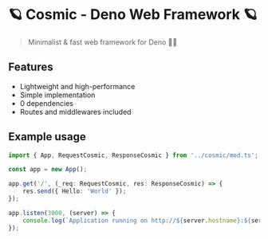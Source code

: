 # 🪐 Cosmic - Deno Web Framework 🪐

> Minimalist & fast web framework for Deno 🦕💫

## Features

- Lightweight and high-performance
- Simple implementation
- 0 dependencies
- Routes and middlewares included

## Example usage
```typescript
import { App, RequestCosmic, ResponseCosmic } from '../cosmic/mod.ts';

const app = new App();

app.get('/', (_req: RequestCosmic, res: ResponseCosmic) => {
	res.send({ Hello: 'World' });
});

app.listen(3000, (server) => {
	console.log(`Application running on http://${server.hostname}:${server.port}/`);
});
```
